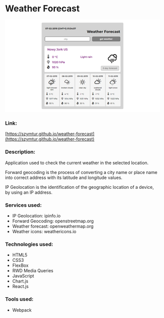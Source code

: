 # Weather Forecast

![](img/layout.png)

### Link:
[https://szymtur.github.io/weather-forecast](https://szymtur.github.io/weather-forecast)

### Description:
Application used to check the current weather in the selected location.

Forward geocoding is the process of converting a city name or place name
into correct address with its latitude and longitude values.

IP Geolocation is the identification of the geographic location of a device, by using an IP address.

### Services used:
- IP Geolocation: ipinfo.io
- Forward Geocoding: openstreetmap.org
- Weather forecast: openweathermap.org
- Weather icons: weathericons.io

### Technologies used:
- HTML5
- CSS3
- FlexBox
- RWD Media Queries
- JavaScript
- Chart.js
- React.js

### Tools used:
- Webpack
